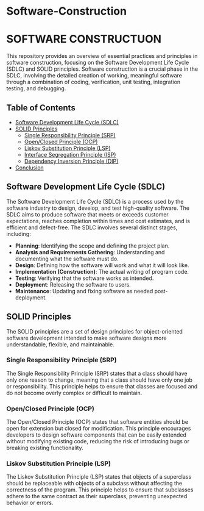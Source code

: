 # Software-Construction
# SOFTWARE CONSTRUCTUON 
This repository provides an overview of essential practices and principles in software 
construction, focusing on the Software Development Life Cycle (SDLC) and SOLID principles. Software construction is a crucial phase in the SDLC, involving the detailed creation of working, meaningful software through a combination of coding, verification, unit testing, integration testing, and debugging.
<br />


## Table of Contents
- [Software Development Life Cycle (SDLC)](#software-development-life-cycle-sdlc)
- [SOLID Principles](#solid-principles)
  - [Single Responsibility Principle (SRP)](#single-responsibility-principle-srp)
  - [Open/Closed Principle (OCP)](#openclosed-principle-ocp)
  - [Liskov Substitution Principle (LSP)](#liskov-substitution-principle-lsp)
  - [Interface Segregation Principle (ISP)](#interface-segregation-principle-isp)
  - [Dependency Inversion Principle (DIP)](#dependency-inversion-principle-dip)
- [Conclusion](#conclusion)

## Software Development Life Cycle (SDLC)
The Software Development Life Cycle (SDLC) is a process used by the software industry to design, develop, and test high-quality software. The SDLC aims to produce software that meets or exceeds customer expectations, reaches completion within times and cost estimates, and is efficient and defect-free. The SDLC involves several distinct stages, including:

- **Planning**: Identifying the scope and defining the project plan.
- **Analysis and Requirements Gathering**: Understanding and documenting what the software must do.
- **Design**: Defining how the software will work and what it will look like.
- **Implementation (Construction)**: The actual writing of program code.
- **Testing**: Verifying that the software works as intended.
- **Deployment**: Releasing the software to users.
- **Maintenance**: Updating and fixing software as needed post-deployment.

## SOLID Principles
The SOLID principles are a set of design principles for object-oriented software development intended to make software designs more understandable, flexible, and maintainable.

### Single Responsibility Principle (SRP)
The Single Responsibility Principle (SRP) states that a class should have only one reason to change, meaning that a class should have only one job or responsibility. This principle helps to ensure that classes are focused and do not become overly complex or difficult to maintain.

### Open/Closed Principle (OCP)
The Open/Closed Principle (OCP) states that software entities should be open for extension but closed for modification. This principle encourages developers to design software components that can be easily extended without modifying existing code, reducing the risk of introducing bugs or breaking existing functionality.

### Liskov Substitution Principle (LSP)
The Liskov Substitution Principle (LSP) states that objects of a superclass should be replaceable with objects of a subclass without affecting the correctness of the program. This principle helps to ensure that subclasses adhere to the same contract as their superclass, preventing unexpected behavior or errors.
